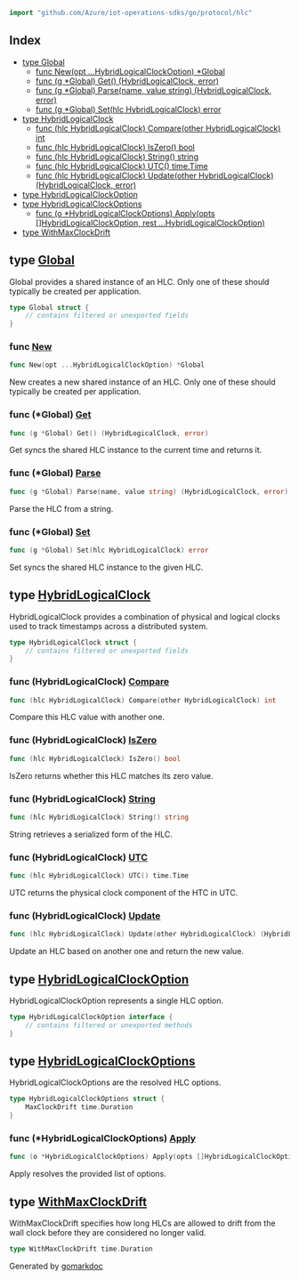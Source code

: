 <!-- Code generated by gomarkdoc. DO NOT EDIT -->

```go
import "github.com/Azure/iot-operations-sdks/go/protocol/hlc"
```

## Index

- [type Global](<#Global>)
  - [func New\(opt ...HybridLogicalClockOption\) \*Global](<#New>)
  - [func \(g \*Global\) Get\(\) \(HybridLogicalClock, error\)](<#Global.Get>)
  - [func \(g \*Global\) Parse\(name, value string\) \(HybridLogicalClock, error\)](<#Global.Parse>)
  - [func \(g \*Global\) Set\(hlc HybridLogicalClock\) error](<#Global.Set>)
- [type HybridLogicalClock](<#HybridLogicalClock>)
  - [func \(hlc HybridLogicalClock\) Compare\(other HybridLogicalClock\) int](<#HybridLogicalClock.Compare>)
  - [func \(hlc HybridLogicalClock\) IsZero\(\) bool](<#HybridLogicalClock.IsZero>)
  - [func \(hlc HybridLogicalClock\) String\(\) string](<#HybridLogicalClock.String>)
  - [func \(hlc HybridLogicalClock\) UTC\(\) time.Time](<#HybridLogicalClock.UTC>)
  - [func \(hlc HybridLogicalClock\) Update\(other HybridLogicalClock\) \(HybridLogicalClock, error\)](<#HybridLogicalClock.Update>)
- [type HybridLogicalClockOption](<#HybridLogicalClockOption>)
- [type HybridLogicalClockOptions](<#HybridLogicalClockOptions>)
  - [func \(o \*HybridLogicalClockOptions\) Apply\(opts \[\]HybridLogicalClockOption, rest ...HybridLogicalClockOption\)](<#HybridLogicalClockOptions.Apply>)
- [type WithMaxClockDrift](<#WithMaxClockDrift>)


<a name="Global"></a>
## type [Global](<https://github.com/Azure/iot-operations-sdks/blob/main/go/protocol/hlc/hlc.go#L31-L35>)

Global provides a shared instance of an HLC. Only one of these should typically be created per application.

```go
type Global struct {
    // contains filtered or unexported fields
}
```

<a name="New"></a>
### func [New](<https://github.com/Azure/iot-operations-sdks/blob/main/go/protocol/hlc/hlc.go#L54>)

```go
func New(opt ...HybridLogicalClockOption) *Global
```

New creates a new shared instance of an HLC. Only one of these should typically be created per application.

<a name="Global.Get"></a>
### func \(\*Global\) [Get](<https://github.com/Azure/iot-operations-sdks/blob/main/go/protocol/hlc/hlc.go#L72>)

```go
func (g *Global) Get() (HybridLogicalClock, error)
```

Get syncs the shared HLC instance to the current time and returns it.

<a name="Global.Parse"></a>
### func \(\*Global\) [Parse](<https://github.com/Azure/iot-operations-sdks/blob/main/go/protocol/hlc/hlc.go#L216>)

```go
func (g *Global) Parse(name, value string) (HybridLogicalClock, error)
```

Parse the HLC from a string.

<a name="Global.Set"></a>
### func \(\*Global\) [Set](<https://github.com/Azure/iot-operations-sdks/blob/main/go/protocol/hlc/hlc.go#L86>)

```go
func (g *Global) Set(hlc HybridLogicalClock) error
```

Set syncs the shared HLC instance to the given HLC.

<a name="HybridLogicalClock"></a>
## type [HybridLogicalClock](<https://github.com/Azure/iot-operations-sdks/blob/main/go/protocol/hlc/hlc.go#L22-L27>)

HybridLogicalClock provides a combination of physical and logical clocks used to track timestamps across a distributed system.

```go
type HybridLogicalClock struct {
    // contains filtered or unexported fields
}
```

<a name="HybridLogicalClock.Compare"></a>
### func \(HybridLogicalClock\) [Compare](<https://github.com/Azure/iot-operations-sdks/blob/main/go/protocol/hlc/hlc.go#L155>)

```go
func (hlc HybridLogicalClock) Compare(other HybridLogicalClock) int
```

Compare this HLC value with another one.

<a name="HybridLogicalClock.IsZero"></a>
### func \(HybridLogicalClock\) [IsZero](<https://github.com/Azure/iot-operations-sdks/blob/main/go/protocol/hlc/hlc.go#L170>)

```go
func (hlc HybridLogicalClock) IsZero() bool
```

IsZero returns whether this HLC matches its zero value.

<a name="HybridLogicalClock.String"></a>
### func \(HybridLogicalClock\) [String](<https://github.com/Azure/iot-operations-sdks/blob/main/go/protocol/hlc/hlc.go#L177>)

```go
func (hlc HybridLogicalClock) String() string
```

String retrieves a serialized form of the HLC.

<a name="HybridLogicalClock.UTC"></a>
### func \(HybridLogicalClock\) [UTC](<https://github.com/Azure/iot-operations-sdks/blob/main/go/protocol/hlc/hlc.go#L100>)

```go
func (hlc HybridLogicalClock) UTC() time.Time
```

UTC returns the physical clock component of the HTC in UTC.

<a name="HybridLogicalClock.Update"></a>
### func \(HybridLogicalClock\) [Update](<https://github.com/Azure/iot-operations-sdks/blob/main/go/protocol/hlc/hlc.go#L106-L108>)

```go
func (hlc HybridLogicalClock) Update(other HybridLogicalClock) (HybridLogicalClock, error)
```

Update an HLC based on another one and return the new value.

<a name="HybridLogicalClockOption"></a>
## type [HybridLogicalClockOption](<https://github.com/Azure/iot-operations-sdks/blob/main/go/protocol/hlc/hlc.go#L38-L40>)

HybridLogicalClockOption represents a single HLC option.

```go
type HybridLogicalClockOption interface {
    // contains filtered or unexported methods
}
```

<a name="HybridLogicalClockOptions"></a>
## type [HybridLogicalClockOptions](<https://github.com/Azure/iot-operations-sdks/blob/main/go/protocol/hlc/hlc.go#L43-L45>)

HybridLogicalClockOptions are the resolved HLC options.

```go
type HybridLogicalClockOptions struct {
    MaxClockDrift time.Duration
}
```

<a name="HybridLogicalClockOptions.Apply"></a>
### func \(\*HybridLogicalClockOptions\) [Apply](<https://github.com/Azure/iot-operations-sdks/blob/main/go/protocol/hlc/hlc.go#L256-L259>)

```go
func (o *HybridLogicalClockOptions) Apply(opts []HybridLogicalClockOption, rest ...HybridLogicalClockOption)
```

Apply resolves the provided list of options.

<a name="WithMaxClockDrift"></a>
## type [WithMaxClockDrift](<https://github.com/Azure/iot-operations-sdks/blob/main/go/protocol/hlc/hlc.go#L49>)

WithMaxClockDrift specifies how long HLCs are allowed to drift from the wall clock before they are considered no longer valid.

```go
type WithMaxClockDrift time.Duration
```

Generated by [gomarkdoc](<https://github.com/princjef/gomarkdoc>)
